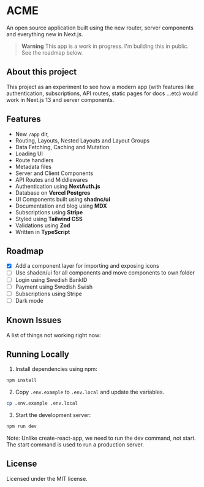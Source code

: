 # ACME

An open source application built using the new router, server components and everything new in Next.js.

> **Warning**
> This app is a work in progress. I'm building this in public.
> See the roadmap below.

## About this project

This project as an experiment to see how a modern app (with features like authentication, subscriptions, API routes, static pages for docs ...etc) would work in Next.js 13 and server components.

## Features

- New `/app` dir,
- Routing, Layouts, Nested Layouts and Layout Groups
- Data Fetching, Caching and Mutation
- Loading UI
- Route handlers
- Metadata files
- Server and Client Components
- API Routes and Middlewares
- Authentication using **NextAuth.js**
- Database on **Vercel Postgres**
- UI Components built using **shadnc/ui**
- Documentation and blog using **MDX**
- Subscriptions using **Stripe**
- Styled using **Tailwind CSS**
- Validations using **Zod**
- Written in **TypeScript**

## Roadmap

- [x] Add a component layer for importing and exposing icons
- [ ] Use shadcn/ui for all components and move components to own folder
- [ ] Login using Swedish BankID
- [ ] Payment using Swedish Swish
- [ ] Subscriptions using Stripe
- [ ] Dark mode

## Known Issues

A list of things not working right now:

## Running Locally

1. Install dependencies using npm:

```sh
npm install
```

2. Copy `.env.example` to `.env.local` and update the variables.

```sh
cp .env.example .env.local
```

3. Start the development server:

```sh
npm run dev
```

Note: Unlike create-react-app, we need to run the dev command, not start. The start command is used to run a production server.

## License

Licensed under the MIT license.

